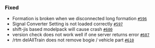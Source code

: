 ### Fixed
- Formation is broken when we disconnected long formation [`#596`](https://github.com/anatawa12/sh-actions/pull/596)
- Signal Converter Setting is not loaded correctly [`#597`](https://github.com/anatawa12/sh-actions/pull/597)
- shift-jis based modelpack will cause crash [`#600`](https://github.com/anatawa12/sh-actions/pull/600)
- version check does not work well if one server returns error [`#607`](https://github.com/anatawa12/sh-actions/pull/607)
- /rtm delAllTrain does not remove bogie / vehicle part [`#610`](https://github.com/anatawa12/sh-actions/pull/610)

